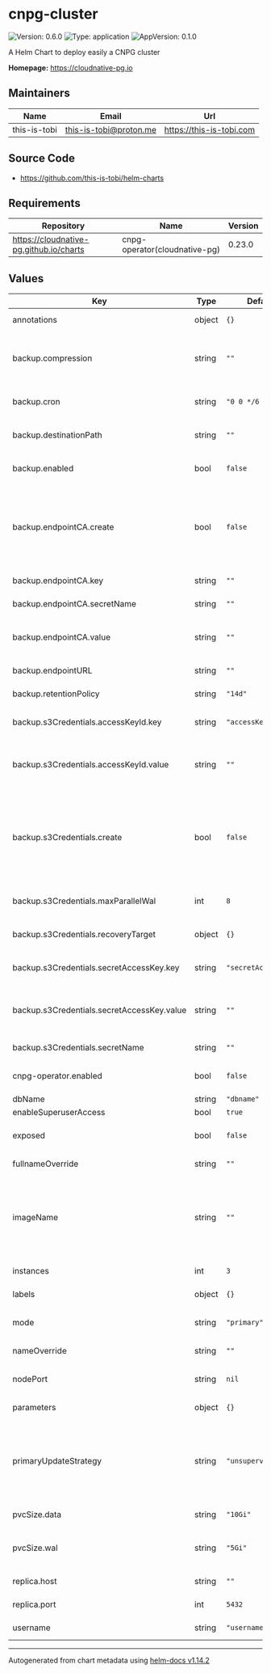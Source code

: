 # cnpg-cluster

![Version: 0.6.0](https://img.shields.io/badge/Version-0.6.0-informational?style=flat-square) ![Type: application](https://img.shields.io/badge/Type-application-informational?style=flat-square) ![AppVersion: 0.1.0](https://img.shields.io/badge/AppVersion-0.1.0-informational?style=flat-square)

A Helm Chart to deploy easily a CNPG cluster

**Homepage:** <https://cloudnative-pg.io>

## Maintainers

| Name | Email | Url |
| ---- | ------ | --- |
| this-is-tobi | <this-is-tobi@proton.me> | <https://this-is-tobi.com> |

## Source Code

* <https://github.com/this-is-tobi/helm-charts>

## Requirements

| Repository | Name | Version |
|------------|------|---------|
| https://cloudnative-pg.github.io/charts | cnpg-operator(cloudnative-pg) | 0.23.0 |

## Values

| Key | Type | Default | Description |
|-----|------|---------|-------------|
| annotations | object | `{}` | Additional cnpg cluster annotations. |
| backup.compression | string | `""` | Which compression algorithm should be used for cnpg backups (should be one of "gzip", "bzip2" or "snappy"). |
| backup.cron | string | `"0 0 */6 * * *"` | The cron rule used for cnpg backups. By default it runs every 6 hours. |
| backup.destinationPath | string | `""` | S3 destination path for cnpg backups (it should be set like `s3://<bucket_name>/<path>`). |
| backup.enabled | bool | `false` | Whether or not cnpg cluster deployment should be enabled. |
| backup.endpointCA.create | bool | `false` | Whether or not to create S3 CA kubernetes secret used for cnpg backups. It will use `secretName`, `accessKeyId.key`, `accessKeyId.value`, `secretAccessKey.key` and `secretAccessKey.value` to create the secret. |
| backup.endpointCA.key | string | `""` | The secret key containing S3 CA for cnpg backups. |
| backup.endpointCA.secretName | string | `""` | The secret name containing S3 CA for cnpg backups. |
| backup.endpointCA.value | string | `""` | The S3 certificate used for cnpg backups. Only needed if `backup.endpointCA.create` is set to `true`. |
| backup.endpointURL | string | `""` | S3 endpoint for cnpg backups. |
| backup.retentionPolicy | string | `"14d"` | Retention policy for cnpg backups recurrences. |
| backup.s3Credentials.accessKeyId.key | string | `"accessKeyId"` | S3 accessKeyId kubernetes secret key used for cnpg backups. |
| backup.s3Credentials.accessKeyId.value | string | `""` | S3 accessKeyId value used for cnpg backups. Only needed if `backup.s3Credentials.create` is set to `true`. |
| backup.s3Credentials.create | bool | `false` | Whether or not to create S3 credentials kubernetes secret used for cnpg backups. It will use `secretName`, `accessKeyId.key`, `accessKeyId.value`, `secretAccessKey.key` and `secretAccessKey.value` to create the secret. |
| backup.s3Credentials.maxParallelWal | int | `8` | The number of parallel process that will be applied when applying wals. |
| backup.s3Credentials.recoveryTarget | object | `{}` | Recovery target config to perform a point in time recovery when restore. |
| backup.s3Credentials.secretAccessKey.key | string | `"secretAccessKey"` | S3 secretAccessKey kubernetes secret key used for cnpg backups. |
| backup.s3Credentials.secretAccessKey.value | string | `""` | S3 secretAccessKey value used for cnpg backups. Only needed if `backup.s3Credentials.create` is set to `true`. |
| backup.s3Credentials.secretName | string | `""` | S3 kubernetes secret name used for cnpg backups. |
| cnpg-operator.enabled | bool | `false` | Whether or not cnpg operator should be deployed. |
| dbName | string | `"dbname"` | Name of the database. |
| enableSuperuserAccess | bool | `true` | Enable superuser access. |
| exposed | bool | `false` | Whether or not a NodePort service should be created to exposed the database. |
| fullnameOverride | string | `""` | String to fully override the default application name. |
| imageName | string | `""` | Name of the image used for database.  By default (empty string), the operator will install the latest available minor version of the latest major version of PostgreSQL when the operator was released |
| instances | int | `3` | Number of instances to spawn in the cluster. |
| labels | object | `{}` | Additional cnpg cluster labels. |
| mode | string | `"primary"` | Mode used to deploy the cnpg cluster, it should be `primary`, `replica` or `restore`. |
| nameOverride | string | `""` | Provide a name in place of the default application name. |
| nodePort | string | `nil` | Port used for NodePort service. Needs `exposed` tu be true. |
| parameters | object | `{}` | Customize Postgresql parameters. |
| primaryUpdateStrategy | string | `"unsupervised"` | Rolling update strategy used : unsupervised: automated update of the primary once all replicas have been upgraded (default) supervised: requires manual supervision to perform the switchover of the primary |
| pvcSize.data | string | `"10Gi"` | Size of the data PVC used by each cnpg instance. |
| pvcSize.wal | string | `"5Gi"` | Size of the WAL PVC used by each cnpg instance (if value is `null` then WAL files are stored within the data PVC). |
| replica.host | string | `""` | Primary cnpg cluster host used for replica mode. |
| replica.port | int | `5432` | Primary cnpg cluster port used for replica mode. |
| username | string | `"username"` | Username of the database user. |

----------------------------------------------
Autogenerated from chart metadata using [helm-docs v1.14.2](https://github.com/norwoodj/helm-docs/releases/v1.14.2)
